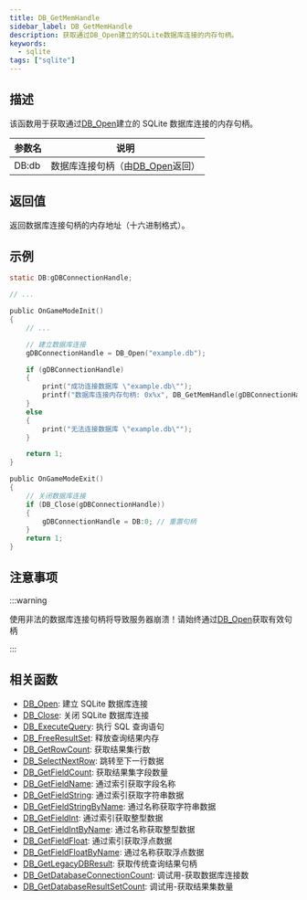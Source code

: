 ```yaml
---
title: DB_GetMemHandle
sidebar_label: DB_GetMemHandle
description: 获取通过DB_Open建立的SQLite数据库连接的内存句柄。
keywords:
  - sqlite
tags: ["sqlite"]
---
```


## 描述

该函数用于获取通过[DB_Open](DB_Open)建立的 SQLite 数据库连接的内存句柄。

| 参数名 | 说明                                       |
| ------ | ------------------------------------------ |
| DB:db  | 数据库连接句柄（由[DB_Open](DB_Open)返回） |

## 返回值

返回数据库连接句柄的内存地址（十六进制格式）。

## 示例

```c
static DB:gDBConnectionHandle;

// ...

public OnGameModeInit()
{
    // ...

    // 建立数据库连接
    gDBConnectionHandle = DB_Open("example.db");

    if (gDBConnectionHandle)
    {
        print("成功连接数据库 \"example.db\"");
        printf("数据库连接内存句柄: 0x%x", DB_GetMemHandle(gDBConnectionHandle));
    }
    else
    {
        print("无法连接数据库 \"example.db\"");
    }

    return 1;
}

public OnGameModeExit()
{
    // 关闭数据库连接
    if (DB_Close(gDBConnectionHandle))
    {
        gDBConnectionHandle = DB:0; // 重置句柄
    }
    return 1;
}
```

## 注意事项

:::warning

使用非法的数据库连接句柄将导致服务器崩溃！请始终通过[DB_Open](DB_Open)获取有效句柄

:::

## 相关函数

- [DB_Open](DB_Open): 建立 SQLite 数据库连接
- [DB_Close](DB_Close): 关闭 SQLite 数据库连接
- [DB_ExecuteQuery](DB_ExecuteQuery): 执行 SQL 查询语句
- [DB_FreeResultSet](DB_FreeResultSet): 释放查询结果内存
- [DB_GetRowCount](DB_GetRowCount): 获取结果集行数
- [DB_SelectNextRow](DB_SelectNextRow): 跳转至下一行数据
- [DB_GetFieldCount](DB_GetFieldCount): 获取结果集字段数量
- [DB_GetFieldName](DB_GetFieldName): 通过索引获取字段名称
- [DB_GetFieldString](DB_GetFieldString): 通过索引获取字符串数据
- [DB_GetFieldStringByName](DB_GetFieldStringByName): 通过名称获取字符串数据
- [DB_GetFieldInt](DB_GetFieldInt): 通过索引获取整型数据
- [DB_GetFieldIntByName](DB_GetFieldIntByName): 通过名称获取整型数据
- [DB_GetFieldFloat](DB_GetFieldFloat): 通过索引获取浮点数据
- [DB_GetFieldFloatByName](DB_GetFieldFloatByName): 通过名称获取浮点数据
- [DB_GetLegacyDBResult](DB_GetLegacyDBResult): 获取传统查询结果句柄
- [DB_GetDatabaseConnectionCount](DB_GetDatabaseConnectionCount): 调试用-获取数据库连接数
- [DB_GetDatabaseResultSetCount](DB_GetDatabaseResultSetCount): 调试用-获取结果集数量
